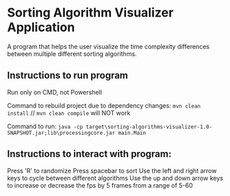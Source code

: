 # Sorting Algorithm Visualizer Application

A program that helps the user visualize the time complexity differences between multiple different sorting algorithms.

## Instructions to run program

Run only on CMD, not Powershell

Command to rebuild project due to dependency changes: `mvn clean install`   // `mvn clean compile` will NOT work

Command to run: `java -cp target\sorting-algorithms-visualizer-1.0-SNAPSHOT.jar;lib\processingcore.jar main.Main`

## Instructions to interact with program:

Press 'R' to randomize
Press spacebar to sort
Use the left and right arrow keys to cycle between different algorithms
Use the up and down arrow keys to increase or decrease the fps by 5 frames from a range of 5-60